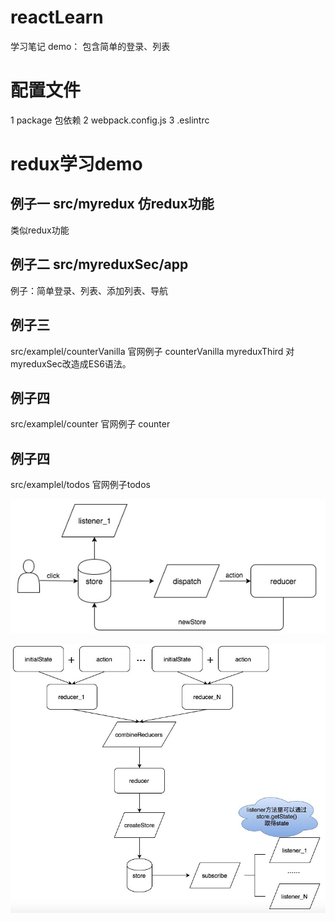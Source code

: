 # reactLearn
学习笔记 demo： 包含简单的登录、列表

# 配置文件
1 package 包依赖
2 webpack.config.js
3 .eslintrc

# redux学习demo

## 例子一 src/myredux 仿redux功能
类似redux功能 

## 例子二 src/myreduxSec/app
例子：简单登录、列表、添加列表、导航

## 例子三 
src/examplel/counterVanilla 官网例子 counterVanilla
myreduxThird 对myreduxSec改造成ES6语法。

## 例子四
src/examplel/counter 官网例子 counter

## 例子四
src/examplel/todos 官网例子todos


![image](https://github.com/csy512889371/reactLearn/blob/master/img/doRedux.jpg)

![image](https://github.com/csy512889371/reactLearn/blob/master/img/initRedux.jpg)
